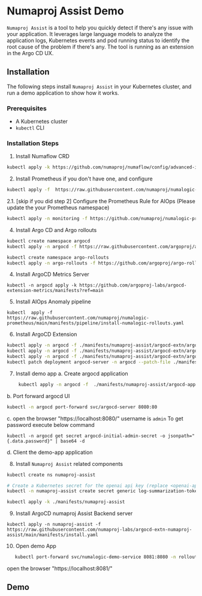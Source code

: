 # Numaproj Assist Demo

`Numaproj Assist` is a tool to help you quickly detect if there's any issue with your application. It leverages large language models to analyze the application logs, Kubernetes events and pod running status to identify the root cause of the problem if there's any. The tool is running as an extension in the Argo CD UX.

## Installation

The following steps install `Numaproj Assist` in your Kubernetes cluster, and run a demo application to show how it works.

### Prerequisites

- A Kubernetes cluster
- `kubectl` CLI

### Installation Steps

1. Install Numaflow CRD

```bash
kubectl apply -k https://github.com/numaproj/numaflow/config/advanced-install/minimal-crds?ref=stable
```

2. Install Prometheus if you don't have one, and configure
```bash
kubectl apply -f  https://raw.githubusercontent.com/numaproj/numalogic-prometheus/main/manifests/prerequisites/prometheus/install.yaml
```

2.1. [skip if you did step 2] Configure the Prometheus Rule for AIOps (Please update the your Prometheus namespace)
```bash
kubectl apply -n monitoring -f https://github.com/numaproj/numalogic-prometheus/blob/main/manifests/prerequisites/prometheus/prometheus-rules.yaml
```
   

4. Install Argo CD and Argo rollouts
```bash
kubectl create namespace argocd
kubectl apply -n argocd -f https://raw.githubusercontent.com/argoproj/argo-cd/stable/manifests/install.yaml

kubectl create namespace argo-rollouts
kubectl apply -n argo-rollouts -f https://github.com/argoproj/argo-rollouts/releases/latest/download/install.yaml


```
4. Install ArgoCD Metrics Server
```base
kubectl -n argocd apply -k https://github.com/argoproj-labs/argocd-extension-metrics/manifests?ref=main
```
5. Install AIOps Anomaly pipeline
```base
kubectl  apply -f https://raw.githubusercontent.com/numaproj/numalogic-prometheus/main/manifests/pipeline/install-numalogic-rollouts.yaml
```


6. Install ArgoCD Extension
```bash
kubectl apply -n argocd -f ./manifests/numaproj-assist/argocd-extn/argocd-extn-configmap.yaml
kubectl apply -n argocd -f ./manifests/numaproj-assist/argocd-extn/argocd-extn-server-cm.yaml
kubectl apply -n argocd -f ./manifests/numaproj-assist/argocd-extn/argocd-rbac-cm.yaml
kubectl patch deployment argocd-server -n argocd --patch-file ./manifests/numaproj-assist/argocd-extn/argocd-deployment-patch-numaproj-assist.yaml
```

7. Install demo app
  a. Create argocd application 
   ```bash
    kubectl apply -n argocd -f  ./manifests/numaproj-assist/argocd-app/argocd-demo-app-application.yaml
    ```
  b. Port forward argocd UI
  ```bash
  kubectl -n argocd port-forward svc/argocd-server 8080:80
  ```
  c. open the browser "https://localhost:8080/"
  username is `admin`
  To get password execute below command
  ```
  kubectl -n argocd get secret argocd-initial-admin-secret -o jsonpath="{.data.password}" | base64 -d
  ```
 d. Client the demo-app application

8. Install `Numaproj Assist` related components

```bash
kubectl create ns numaproj-assist

# Create a Kubernetes secret for the openai api key (replace <openai-api-key> before running the following command).
kubectl -n numaproj-assist create secret generic log-summarization-tokens --from-literal=openai-api-key='<openai-api-key>'

kubectl apply -k ./manifests/numaproj-assist
```

9. Install ArgoCD numaproj Assist Backend server
```base
kubectl apply -n numaproj-assist -f https://raw.githubusercontent.com/numaproj-labs/argocd-extn-numaproj-assist/main/manifests/install.yaml
```
10. Open demo App
```bash
   kubectl port-forward svc/numalogic-demo-service 8081:8080 -n rollout-numalogic-demo
```
open the browser "https://localhost:8081/"
## Demo
